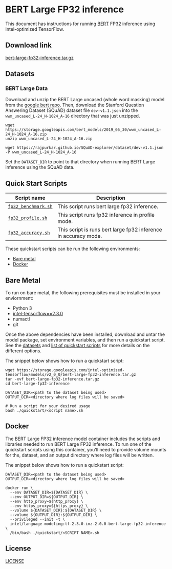<!--- 0. Title -->
# BERT Large FP32 inference

<!-- 10. Description -->

This document has instructions for running
[BERT](https://github.com/google-research/bert#what-is-bert) FP32 inference
using Intel-optimized TensorFlow.

<!--- 20. Download link -->
## Download link

[bert-large-fp32-inference.tar.gz](https://storage.googleapis.com/intel-optimized-tensorflow/models/v2_0_0/bert-large-fp32-inference.tar.gz)

<!--- 30. Datasets -->
## Datasets

### BERT Large Data
Download and unzip the BERT Large uncased (whole word masking) model from the
[google bert repo](https://github.com/google-research/bert#pre-trained-models).
Then, download the Stanford Question Answering Dataset (SQuAD) dataset file `dev-v1.1.json` into the `wwm_uncased_L-24_H-1024_A-16` directory that was just unzipped.

```
wget https://storage.googleapis.com/bert_models/2019_05_30/wwm_uncased_L-24_H-1024_A-16.zip
unzip wwm_uncased_L-24_H-1024_A-16.zip

wget https://rajpurkar.github.io/SQuAD-explorer/dataset/dev-v1.1.json -P wwm_uncased_L-24_H-1024_A-16
```
Set the `DATASET_DIR` to point to that directory when running BERT Large inference using the SQuAD data.

<!--- 40. Quick Start Scripts -->
## Quick Start Scripts

| Script name | Description |
|-------------|-------------|
| [`fp32_benchmark.sh`](fp32_benchmark.sh) | This script runs bert large fp32 inference. |
| [`fp32_profile.sh`](fp32_profile.sh) | This script runs fp32 inference in profile mode. |
| [`fp32_accuracy.sh`](fp32_accuracy.sh) | This script is runs bert large fp32 inference in accuracy mode. |

These quickstart scripts can be run the following environments:
* [Bare metal](#bare-metal)
* [Docker](#docker)


<!--- 50. Bare Metal -->
## Bare Metal

To run on bare metal, the following prerequisites must be installed in your enviornment:
* Python 3
* [intel-tensorflow==2.3.0](https://pypi.org/project/intel-tensorflow/)
* numactl
* git

Once the above dependencies have been installed, download and untar the model
package, set environment variables, and then run a quickstart script. See the
[datasets](#datasets) and [list of quickstart scripts](#quick-start-scripts) 
for more details on the different options.

The snippet below shows how to run a quickstart script:
```
wget https://storage.googleapis.com/intel-optimized-tensorflow/models/v2_0_0/bert-large-fp32-inference.tar.gz
tar -xvf bert-large-fp32-inference.tar.gz
cd bert-large-fp32-inference

DATASET_DIR=<path to the dataset being used>
OUTPUT_DIR=<directory where log files will be saved>

# Run a script for your desired usage
bash ./quickstart/<script name>.sh
```

<!-- 60. Docker -->
## Docker

The BERT Large FP32 inference model container includes the scripts and libraries
needed to run BERT Large FP32 inference. To run one of the quickstart scripts
using this container, you'll need to provide volume mounts for the,
dataset, and an output directory where log files will be written.

The snippet below shows how to run a quickstart script:
```
DATASET_DIR=<path to the dataset being used>
OUTPUT_DIR=<directory where log files will be saved>

docker run \
  --env DATASET_DIR=${DATASET_DIR} \
  --env OUTPUT_DIR=${OUTPUT_DIR} \
  --env http_proxy=${http_proxy} \
  --env https_proxy=${https_proxy} \
  --volume ${DATASET_DIR}:${DATASET_DIR} \
  --volume ${OUTPUT_DIR}:${OUTPUT_DIR} \
  --privileged --init -t \
  intel/language-modeling:tf-2.3.0-imz-2.0.0-bert-large-fp32-inference \
  /bin/bash ./quickstart/<SCRIPT NAME>.sh
```

<!--- 80. License -->
## License

[LICENSE](/LICENSE)

